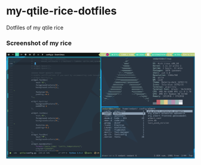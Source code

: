 # my-qtile-rice-dotfiles
Dotfiles of my qtile rice
### Screenshot of my rice
![My qtile rice](https://github.com/vedantnn71/my-qtile-rice-dotfiles/blob/main/myqtilerice.png)
